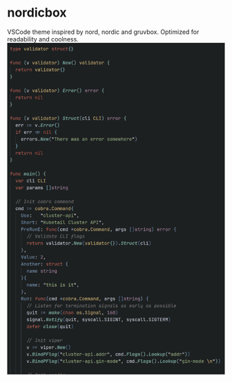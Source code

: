 # nordicbox

VSCode theme inspired by nord, nordic and gruvbox.
Optimized for readability and coolness.
![alt text](./go.png)
